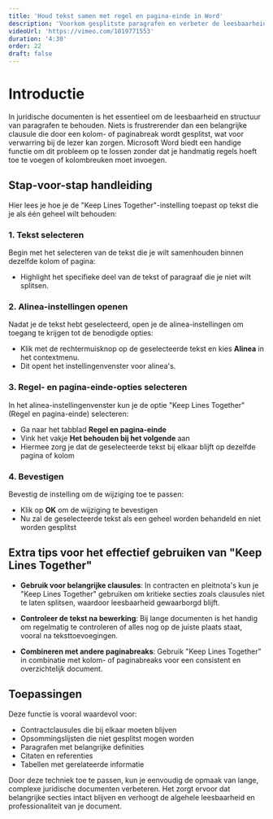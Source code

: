```yaml
---
title: 'Houd tekst samen met regel en pagina-einde in Word'
description: 'Voorkom gesplitste paragrafen en verbeter de leesbaarheid van juridische documenten'
videoUrl: 'https://vimeo.com/1019771553'
duration: '4:30'
order: 22
draft: false
---
```


# Introductie

In juridische documenten is het essentieel om de leesbaarheid en structuur van paragrafen te behouden. Niets is frustrerender dan een belangrijke clausule die door een kolom- of paginabreak wordt gesplitst, wat voor verwarring bij de lezer kan zorgen. Microsoft Word biedt een handige functie om dit probleem op te lossen zonder dat je handmatig regels hoeft toe te voegen of kolombreuken moet invoegen.

## Stap-voor-stap handleiding

Hier lees je hoe je de "Keep Lines Together"-instelling toepast op tekst die je als één geheel wilt behouden:

### 1. Tekst selecteren
Begin met het selecteren van de tekst die je wilt samenhouden binnen dezelfde kolom of pagina:
- Highlight het specifieke deel van de tekst of paragraaf die je niet wilt splitsen.

### 2. Alinea-instellingen openen
Nadat je de tekst hebt geselecteerd, open je de alinea-instellingen om toegang te krijgen tot de benodigde opties:
- Klik met de rechtermuisknop op de geselecteerde tekst en kies **Alinea** in het contextmenu.
- Dit opent het instellingenvenster voor alinea's.

### 3. Regel- en pagina-einde-opties selecteren
In het alinea-instellingenvenster kun je de optie "Keep Lines Together" (Regel en pagina-einde) selecteren:
- Ga naar het tabblad **Regel en pagina-einde**
- Vink het vakje **Het behouden bij het volgende** aan
- Hiermee zorg je dat de geselecteerde tekst bij elkaar blijft op dezelfde pagina of kolom

### 4. Bevestigen
Bevestig de instelling om de wijziging toe te passen:
- Klik op **OK** om de wijziging te bevestigen
- Nu zal de geselecteerde tekst als een geheel worden behandeld en niet worden gesplitst

## Extra tips voor het effectief gebruiken van "Keep Lines Together"

- **Gebruik voor belangrijke clausules**: In contracten en pleitnota's kun je "Keep Lines Together" gebruiken om kritieke secties zoals clausules niet te laten splitsen, waardoor leesbaarheid gewaarborgd blijft.

- **Controleer de tekst na bewerking**: Bij lange documenten is het handig om regelmatig te controleren of alles nog op de juiste plaats staat, vooral na teksttoevoegingen.

- **Combineren met andere paginabreaks**: Gebruik "Keep Lines Together" in combinatie met kolom- of paginabreaks voor een consistent en overzichtelijk document.

## Toepassingen

Deze functie is vooral waardevol voor:
- Contractclausules die bij elkaar moeten blijven
- Opsommingslijsten die niet gesplitst mogen worden
- Paragrafen met belangrijke definities
- Citaten en referenties
- Tabellen met gerelateerde informatie

Door deze techniek toe te passen, kun je eenvoudig de opmaak van lange, complexe juridische documenten verbeteren. Het zorgt ervoor dat belangrijke secties intact blijven en verhoogt de algehele leesbaarheid en professionaliteit van je document.